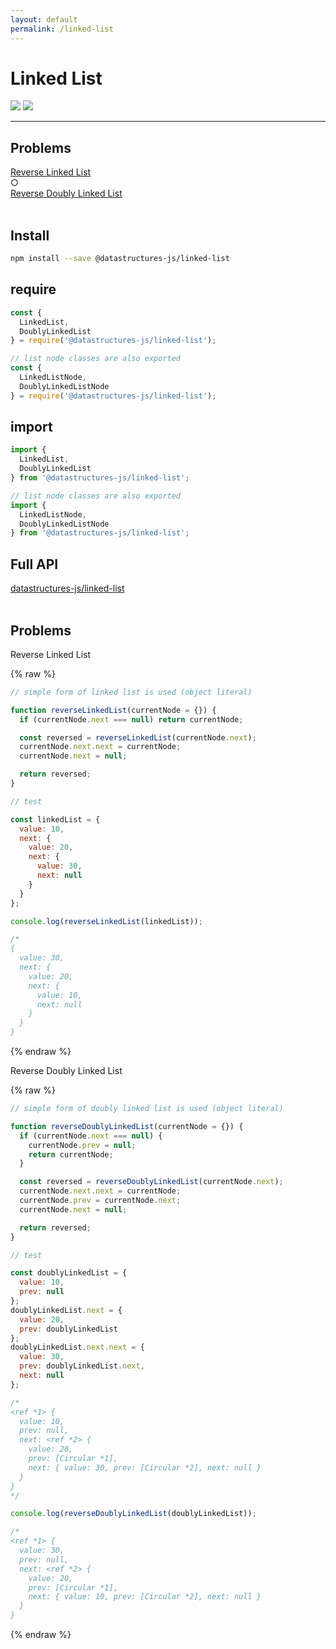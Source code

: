 ```yaml
---
layout: default
permalink: /linked-list
---
```


# Linked List

<div class="ds-badges">
  <img src="https://img.shields.io/npm/v/@datastructures-js/linked-list.svg"/>
  <img src="https://img.shields.io/npm/dm/@datastructures-js/linked-list.svg"/>
</div>
<hr />

## Problems
<div class="problems">
  <div><a href="#reverse-linked-list">Reverse Linked List</a></div>
  <div>○</div>
  <div><a href="#reverse-doubly-linked-list">Reverse Doubly Linked List</a></div>
</div>
<br/>

## Install
```sh
npm install --save @datastructures-js/linked-list
```

## require
```js
const {
  LinkedList,
  DoublyLinkedList
} = require('@datastructures-js/linked-list');

// list node classes are also exported
const {
  LinkedListNode,
  DoublyLinkedListNode
} = require('@datastructures-js/linked-list');
```

## import
```js
import {
  LinkedList,
  DoublyLinkedList
} from '@datastructures-js/linked-list';

// list node classes are also exported
import {
  LinkedListNode,
  DoublyLinkedListNode
} from '@datastructures-js/linked-list';
```

## Full API
<a href="https://github.com/datastructures-js/linked-list#table-of-contents">datastructures-js/linked-list</a>
<br /><br />
## Problems

<p id="reverse-linked-list" class="problem">Reverse Linked List</p>

{% raw %}
```js
// simple form of linked list is used (object literal)

function reverseLinkedList(currentNode = {}) {
  if (currentNode.next === null) return currentNode;

  const reversed = reverseLinkedList(currentNode.next);
  currentNode.next.next = currentNode;
  currentNode.next = null;

  return reversed;
}

// test

const linkedList = {
  value: 10,
  next: {
    value: 20,
    next: {
      value: 30,
      next: null
    }
  }
};

console.log(reverseLinkedList(linkedList));

/*
{
  value: 30,
  next: {
    value: 20,
    next: {
      value: 10,
      next: null
    }
  }
}
```
{% endraw %}

<p id="reverse-doubly-linked-list" class="problem">Reverse Doubly Linked List</p>

{% raw %}
```js
// simple form of doubly linked list is used (object literal)

function reverseDoublyLinkedList(currentNode = {}) {
  if (currentNode.next === null) {
    currentNode.prev = null;
    return currentNode;
  }

  const reversed = reverseDoublyLinkedList(currentNode.next);
  currentNode.next.next = currentNode;
  currentNode.prev = currentNode.next;
  currentNode.next = null;

  return reversed;
}

// test

const doublyLinkedList = {
  value: 10,
  prev: null
};
doublyLinkedList.next = {
  value: 20,
  prev: doublyLinkedList
};
doublyLinkedList.next.next = {
  value: 30,
  prev: doublyLinkedList.next,
  next: null
};

/*
<ref *1> {
  value: 10,
  prev: null,
  next: <ref *2> {
    value: 20,
    prev: [Circular *1],
    next: { value: 30, prev: [Circular *2], next: null }
  }
}
*/

console.log(reverseDoublyLinkedList(doublyLinkedList));

/*
<ref *1> {
  value: 30,
  prev: null,
  next: <ref *2> {
    value: 20,
    prev: [Circular *1],
    next: { value: 10, prev: [Circular *2], next: null }
  }
}
```
{% endraw %}

